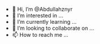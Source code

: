 - 👋 Hi, I’m @Abdullahznyr
- 👀 I’m interested in ...
- 🌱 I’m currently learning ...
- 💞️ I’m looking to collaborate on ...
- 📫 How to reach me ...

<!---
Abdullahznyr/Abdullahznyr is a ✨ special ✨ repository because its `README.md` (this file) appears on your GitHub profile.
You can click the Preview link to take a look at your changes.
--->
